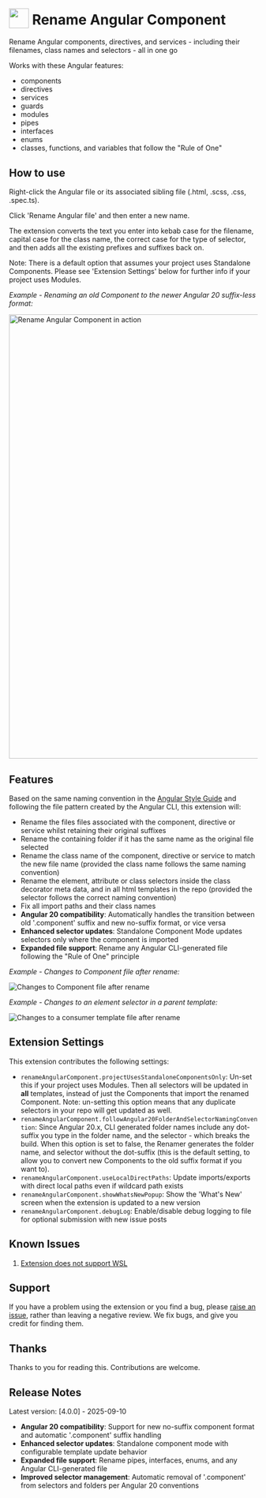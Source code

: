 <h1>
  <sub><img src="https://cdn.jsdelivr.net/gh/tomwhite007/rename-angular-component@main/assets/rename-angular-component-icon.png" height="40"></sub>
  Rename Angular Component
</h1>

Rename Angular components, directives, and services - including their filenames, class names and selectors - all in one go

Works with these Angular features:

- components
- directives
- services
- guards
- modules
- pipes
- interfaces
- enums
- classes, functions, and variables that follow the "Rule of One"

## How to use

Right-click the Angular file or its associated sibling file (.html, .scss, .css, .spec.ts).

Click 'Rename Angular file' and then enter a new name.

The extension converts the text you enter into kebab case for the filename, capital case for the class name, the correct case for the type of selector, and then adds all the existing prefixes and suffixes back on.

Note: There is a default option that assumes your project uses Standalone Components. Please see 'Extension Settings' below for further info if your project uses Modules.

_Example - Renaming an old Component to the newer Angular 20 suffix-less format:_

<img src="https://cdn.jsdelivr.net/gh/tomwhite007/rename-angular-component@ng-20-assets/assets/rename-angular-component-demo.gif" alt="Rename Angular Component in action" width="900"/>

## Features

Based on the same naming convention in the [Angular Style Guide](https://angular.dev/style-guide) and following the file pattern created by the Angular CLI, this extension will:

- Rename the files files associated with the component, directive or service whilst retaining their original suffixes
- Rename the containing folder if it has the same name as the original file selected
- Rename the class name of the component, directive or service to match the new file name (provided the class name follows the same naming convention)
- Rename the element, attribute or class selectors inside the class decorator meta data, and in all html templates in the repo (provided the selector follows the correct naming convention)
- Fix all import paths and their class names
- **Angular 20 compatibility**: Automatically handles the transition between old '.component' suffix and new no-suffix format, or vice versa
- **Enhanced selector updates**: Standalone Component Mode updates selectors only where the component is imported
- **Expanded file support**: Rename any Angular CLI-generated file following the "Rule of One" principle

_Example - Changes to Component file after rename:_

![Changes to Component file after rename](https://cdn.jsdelivr.net/gh/tomwhite007/rename-angular-component@ng-20-assets/assets/diff-component-decorator-meta-changed.png)

_Example - Changes to an element selector in a parent template:_

![Changes to a consumer template file after rename](https://cdn.jsdelivr.net/gh/tomwhite007/rename-angular-component@ng-20-assets/assets/diff-consumer-template-selector-changed.png)

## Extension Settings

This extension contributes the following settings:

- `renameAngularComponent.projectUsesStandaloneComponentsOnly`: Un-set this if your project uses Modules. Then all selectors will be updated in **all** templates, instead of just the Components that import the renamed Component. Note: un-setting this option means that any duplicate selectors in your repo will get updated as well.
- `renameAngularComponent.followAngular20FolderAndSelectorNamingConvention`: Since Angular 20.x, CLI generated folder names include any dot-suffix you type in the folder name, and the selector - which breaks the build. When this option is set to false, the Renamer generates the folder name, and selector without the dot-suffix (this is the default setting, to allow you to convert new Components to the old suffix format if you want to).
- `renameAngularComponent.useLocalDirectPaths`: Update imports/exports with direct local paths even if wildcard path exists
- `renameAngularComponent.showWhatsNewPopup`: Show the 'What's New' screen when the extension is updated to a new version
- `renameAngularComponent.debugLog`: Enable/disable debug logging to file for optional submission with new issue posts

## Known Issues

1. [Extension does not support WSL](https://github.com/tomwhite007/rename-angular-component/issues/28)

## Support

If you have a problem using the extension or you find a bug, please [raise an issue](https://github.com/tomwhite007/rename-angular-component/issues), rather than leaving a negative review. We fix bugs, and give you credit for finding them.

## Thanks

Thanks to you for reading this. Contributions are welcome.

## Release Notes

Latest version: [4.0.0] - 2025-09-10

- **Angular 20 compatibility**: Support for new no-suffix component format and automatic '.component' suffix handling
- **Enhanced selector updates**: Standalone component mode with configurable template update behavior
- **Expanded file support**: Rename pipes, interfaces, enums, and any Angular CLI-generated file
- **Improved selector management**: Automatic removal of '.component' from selectors and folders per Angular 20 conventions
